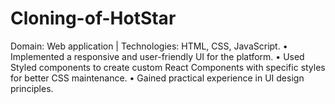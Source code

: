 # Cloning-of-HotStar
Domain: Web application | Technologies: HTML, CSS, JavaScript.
• Implemented a responsive and user-friendly UI for the platform.
• Used Styled components to create custom React Components with specific styles for 
better CSS maintenance.
• Gained practical experience in UI design principles.
